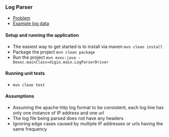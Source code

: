 ### Log Parser

- [Problem](PROBLEM.md)
- [Example log data](src/main/resources/example.log)


#### Setup and running the application

- The easiest way to get started is to install via maven
`mvn clean install`
- Package the project `mvn clean package`
- Run the project `mvn exec:java -Dexec.mainClass=digio.main.LogParserDriver`

#### Running unit tests

- `mvn clean test`

#### Assumptions
- Assuming the apache http log format to be consistent, each log line has only one instance of IP address and one url
- The log file being parsed does not have any headers
- Ignoring edge cases caused by multiple IP addresses or urls having the same frequency